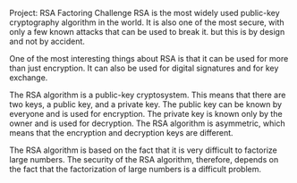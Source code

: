 Project: RSA Factoring Challenge
RSA is the most widely used public-key cryptography algorithm in the world. It is also one of the most secure, with only a few known attacks that can be used to break it. but this is by design and not by accident.

One of the most interesting things about RSA is that it can be used for more than just encryption. It can also be used for digital signatures and for key exchange.

The RSA algorithm is a public-key cryptosystem. This means that there are two keys, a public key, and a private key. The public key can be known by everyone and is used for encryption. The private key is known only by the owner and is used for decryption. The RSA algorithm is asymmetric, which means that the encryption and decryption keys are different.

The RSA algorithm is based on the fact that it is very difficult to factorize large numbers. The security of the RSA algorithm, therefore, depends on the fact that the factorization of large numbers is a difficult problem.


